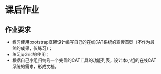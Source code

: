 课后作业
========
作业要求
--------
- 练习使用bootstrap框架设计编写自己的在线CAT系统的宣传首页（不作为最终的成果，仅练习）；
- 练习jqGrid的使用；
- 根据自己小组归纳的一个完善的CAT工具的功能列表，设计本小组的在线CAT系统的需求，形成文档。
